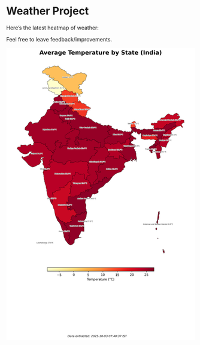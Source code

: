 # Weather Project

Here’s the latest heatmap of weather:

Feel free to leave feedback/improvements.

![India Heatmap](docs/assets/india_heatmap.png?v=DF309F)
